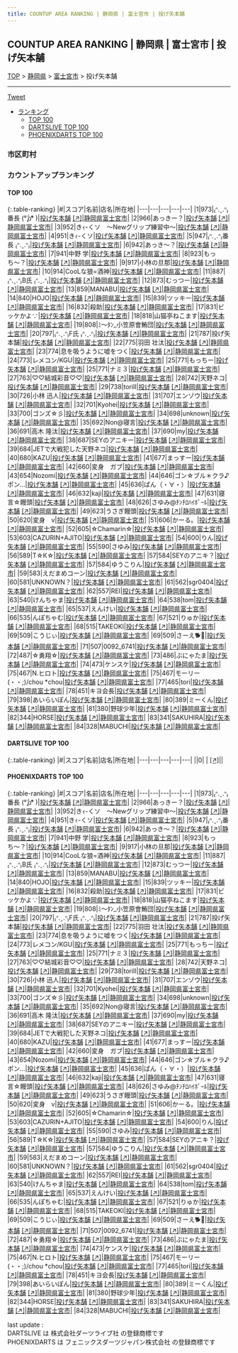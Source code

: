 ```yaml
---
title: COUNTUP AREA RANKING | 静岡県 | 富士宮市 | 投げ矢本舗
---
```

## COUNTUP AREA RANKING | 静岡県 | 富士宮市 | 投げ矢本舗

[TOP](/darts/rank/) > [静岡県](/darts/rank/静岡県/) > [富士宮市](/darts/rank/静岡県/富士宮市/) > 投げ矢本舗

___

<a href="https://twitter.com/share?ref_src=twsrc%5Etfw" data-text="COUNTUP AREA RANKING | 静岡県富士宮市投げ矢本舗" class="twitter-share-button" data-hashtags="DARTSLIVE,PHOENIXDARTS,darts,ダーツ" data-show-count="false">Tweet</a>

* [ランキング](#カウントアップランキング)
    * [TOP 100](#top-100)
    * [DARTSLIVE TOP 100](#dartslive-top-100)
    * [PHOENIXDARTS TOP 100](#phoenixdarts-top-100)

### 市区町村

<ul>

</ul>

### カウントアップランキング

#### TOP 100



{:.table-ranking}
|#|スコア|名前|店名|所在地|
|---|---|---|---|---|
|1|973|<span class="rank-name-pd">₍ᐢ.ˬ.ᐢ₎番長 (°᷄൧°᷅  )</span>|<a href="/darts/rank/shops/50461.html">投げ矢本舗</a> <a href="https://vs.phoenixdarts.com/jp/shop/shopDetailInfo/s_50461?s_seq=50461">[↗]</a>|<a href="/darts/rank/静岡県/富士宮市">静岡県富士宮市</a>|
|2|966|<span class="rank-name-pd">あっきー？</span>|<a href="/darts/rank/shops/50461.html">投げ矢本舗</a> <a href="https://vs.phoenixdarts.com/jp/shop/shopDetailInfo/s_50461?s_seq=50461">[↗]</a>|<a href="/darts/rank/静岡県/富士宮市">静岡県富士宮市</a>|
|3|952|<span class="rank-name-pd">きｨ-くソ　〜Newグリップ練習中〜</span>|<a href="/darts/rank/shops/50461.html">投げ矢本舗</a> <a href="https://vs.phoenixdarts.com/jp/shop/shopDetailInfo/s_50461?s_seq=50461">[↗]</a>|<a href="/darts/rank/静岡県/富士宮市">静岡県富士宮市</a>|
|4|951|<span class="rank-name-pd">きｨ-くソ</span>|<a href="/darts/rank/shops/50461.html">投げ矢本舗</a> <a href="https://vs.phoenixdarts.com/jp/shop/shopDetailInfo/s_50461?s_seq=50461">[↗]</a>|<a href="/darts/rank/静岡県/富士宮市">静岡県富士宮市</a>|
|5|947|<span class="rank-name-pd">₍ᐢ.ˬ.ᐢ₎番長 ₍ᐢ.ˬ.ᐢ₎</span>|<a href="/darts/rank/shops/50461.html">投げ矢本舗</a> <a href="https://vs.phoenixdarts.com/jp/shop/shopDetailInfo/s_50461?s_seq=50461">[↗]</a>|<a href="/darts/rank/静岡県/富士宮市">静岡県富士宮市</a>|
|6|942|<span class="rank-name-pd">あっき〜？</span>|<a href="/darts/rank/shops/50461.html">投げ矢本舗</a> <a href="https://vs.phoenixdarts.com/jp/shop/shopDetailInfo/s_50461?s_seq=50461">[↗]</a>|<a href="/darts/rank/静岡県/富士宮市">静岡県富士宮市</a>|
|7|941|<span class="rank-name-pd">中野 学</span>|<a href="/darts/rank/shops/50461.html">投げ矢本舗</a> <a href="https://vs.phoenixdarts.com/jp/shop/shopDetailInfo/s_50461?s_seq=50461">[↗]</a>|<a href="/darts/rank/静岡県/富士宮市">静岡県富士宮市</a>|
|8|923|<span class="rank-name-pd">もっち〜？</span>|<a href="/darts/rank/shops/50461.html">投げ矢本舗</a> <a href="https://vs.phoenixdarts.com/jp/shop/shopDetailInfo/s_50461?s_seq=50461">[↗]</a>|<a href="/darts/rank/静岡県/富士宮市">静岡県富士宮市</a>|
|9|917|<span class="rank-name-pd">小林の旦那</span>|<a href="/darts/rank/shops/50461.html">投げ矢本舗</a> <a href="https://vs.phoenixdarts.com/jp/shop/shopDetailInfo/s_50461?s_seq=50461">[↗]</a>|<a href="/darts/rank/静岡県/富士宮市">静岡県富士宮市</a>|
|10|914|<span class="rank-name-pd">CooLな狼=酒神</span>|<a href="/darts/rank/shops/50461.html">投げ矢本舗</a> <a href="https://vs.phoenixdarts.com/jp/shop/shopDetailInfo/s_50461?s_seq=50461">[↗]</a>|<a href="/darts/rank/静岡県/富士宮市">静岡県富士宮市</a>|
|11|887|<span class="rank-name-pd">₍ᐢ.ˬ.ᐢ₎B氏 ₍ᐢ.ˬ.ᐢ₎</span>|<a href="/darts/rank/shops/50461.html">投げ矢本舗</a> <a href="https://vs.phoenixdarts.com/jp/shop/shopDetailInfo/s_50461?s_seq=50461">[↗]</a>|<a href="/darts/rank/静岡県/富士宮市">静岡県富士宮市</a>|
|12|873|<span class="rank-name-pd">むっつー</span>|<a href="/darts/rank/shops/50461.html">投げ矢本舗</a> <a href="https://vs.phoenixdarts.com/jp/shop/shopDetailInfo/s_50461?s_seq=50461">[↗]</a>|<a href="/darts/rank/静岡県/富士宮市">静岡県富士宮市</a>|
|13|859|<span class="rank-name-pd">MANABU</span>|<a href="/darts/rank/shops/50461.html">投げ矢本舗</a> <a href="https://vs.phoenixdarts.com/jp/shop/shopDetailInfo/s_50461?s_seq=50461">[↗]</a>|<a href="/darts/rank/静岡県/富士宮市">静岡県富士宮市</a>|
|14|840|<span class="rank-name-pd">HOJO</span>|<a href="/darts/rank/shops/50461.html">投げ矢本舗</a> <a href="https://vs.phoenixdarts.com/jp/shop/shopDetailInfo/s_50461?s_seq=50461">[↗]</a>|<a href="/darts/rank/静岡県/富士宮市">静岡県富士宮市</a>|
|15|839|<span class="rank-name-pd">ツッキー</span>|<a href="/darts/rank/shops/50461.html">投げ矢本舗</a> <a href="https://vs.phoenixdarts.com/jp/shop/shopDetailInfo/s_50461?s_seq=50461">[↗]</a>|<a href="/darts/rank/静岡県/富士宮市">静岡県富士宮市</a>|
|16|832|<span class="rank-name-pd">殺助</span>|<a href="/darts/rank/shops/50461.html">投げ矢本舗</a> <a href="https://vs.phoenixdarts.com/jp/shop/shopDetailInfo/s_50461?s_seq=50461">[↗]</a>|<a href="/darts/rank/静岡県/富士宮市">静岡県富士宮市</a>|
|17|831|<span class="rank-name-pd">ビッケかよ∵</span>|<a href="/darts/rank/shops/50461.html">投げ矢本舗</a> <a href="https://vs.phoenixdarts.com/jp/shop/shopDetailInfo/s_50461?s_seq=50461">[↗]</a>|<a href="/darts/rank/静岡県/富士宮市">静岡県富士宮市</a>|
|18|818|<span class="rank-name-pd">山猫亭ねこます</span>|<a href="/darts/rank/shops/50461.html">投げ矢本舗</a> <a href="https://vs.phoenixdarts.com/jp/shop/shopDetailInfo/s_50461?s_seq=50461">[↗]</a>|<a href="/darts/rank/静岡県/富士宮市">静岡県富士宮市</a>|
|19|808|<span class="rank-name-pd">ﾐ～ﾀﾝ_小笠原會鮪団</span>|<a href="/darts/rank/shops/50461.html">投げ矢本舗</a> <a href="https://vs.phoenixdarts.com/jp/shop/shopDetailInfo/s_50461?s_seq=50461">[↗]</a>|<a href="/darts/rank/静岡県/富士宮市">静岡県富士宮市</a>|
|20|797|<span class="rank-name-pd">₍ᐢ.ˬ.ᐢ₎F氏 ₍ᐢ.ˬ.ᐢ₎</span>|<a href="/darts/rank/shops/50461.html">投げ矢本舗</a> <a href="https://vs.phoenixdarts.com/jp/shop/shopDetailInfo/s_50461?s_seq=50461">[↗]</a>|<a href="/darts/rank/静岡県/富士宮市">静岡県富士宮市</a>|
|21|787|<span class="rank-name-pd">投げ矢本舗</span>|<a href="/darts/rank/shops/50461.html">投げ矢本舗</a> <a href="https://vs.phoenixdarts.com/jp/shop/shopDetailInfo/s_50461?s_seq=50461">[↗]</a>|<a href="/darts/rank/静岡県/富士宮市">静岡県富士宮市</a>|
|22|775|<span class="rank-name-pd"><span class="pro-icon-pd"></span>羽田 壮汰</span>|<a href="/darts/rank/shops/50461.html">投げ矢本舗</a> <a href="https://vs.phoenixdarts.com/jp/shop/shopDetailInfo/s_50461?s_seq=50461">[↗]</a>|<a href="/darts/rank/静岡県/富士宮市">静岡県富士宮市</a>|
|23|774|<span class="rank-name-pd">息を吸うように嘘をつく</span>|<a href="/darts/rank/shops/50461.html">投げ矢本舗</a> <a href="https://vs.phoenixdarts.com/jp/shop/shopDetailInfo/s_50461?s_seq=50461">[↗]</a>|<a href="/darts/rank/静岡県/富士宮市">静岡県富士宮市</a>|
|24|773|<span class="rank-name-pd">レメコン/KGU</span>|<a href="/darts/rank/shops/50461.html">投げ矢本舗</a> <a href="https://vs.phoenixdarts.com/jp/shop/shopDetailInfo/s_50461?s_seq=50461">[↗]</a>|<a href="/darts/rank/静岡県/富士宮市">静岡県富士宮市</a>|
|25|771|<span class="rank-name-pd">もっちー</span>|<a href="/darts/rank/shops/50461.html">投げ矢本舗</a> <a href="https://vs.phoenixdarts.com/jp/shop/shopDetailInfo/s_50461?s_seq=50461">[↗]</a>|<a href="/darts/rank/静岡県/富士宮市">静岡県富士宮市</a>|
|25|771|<span class="rank-name-pd">ナミ３</span>|<a href="/darts/rank/shops/50461.html">投げ矢本舗</a> <a href="https://vs.phoenixdarts.com/jp/shop/shopDetailInfo/s_50461?s_seq=50461">[↗]</a>|<a href="/darts/rank/静岡県/富士宮市">静岡県富士宮市</a>|
|27|763|<span class="rank-name-pd">♡♡結城彩音♡♡</span>|<a href="/darts/rank/shops/50461.html">投げ矢本舗</a> <a href="https://vs.phoenixdarts.com/jp/shop/shopDetailInfo/s_50461?s_seq=50461">[↗]</a>|<a href="/darts/rank/静岡県/富士宮市">静岡県富士宮市</a>|
|28|742|<span class="rank-name-pd">天野ネコ</span>|<a href="/darts/rank/shops/50461.html">投げ矢本舗</a> <a href="https://vs.phoenixdarts.com/jp/shop/shopDetailInfo/s_50461?s_seq=50461">[↗]</a>|<a href="/darts/rank/静岡県/富士宮市">静岡県富士宮市</a>|
|29|738|<span class="rank-name-pd">toriⅡ</span>|<a href="/darts/rank/shops/50461.html">投げ矢本舗</a> <a href="https://vs.phoenixdarts.com/jp/shop/shopDetailInfo/s_50461?s_seq=50461">[↗]</a>|<a href="/darts/rank/静岡県/富士宮市">静岡県富士宮市</a>|
|30|726|<span class="rank-name-pd"><span class="pro-icon-pd"></span>小林 迅人</span>|<a href="/darts/rank/shops/50461.html">投げ矢本舗</a> <a href="https://vs.phoenixdarts.com/jp/shop/shopDetailInfo/s_50461?s_seq=50461">[↗]</a>|<a href="/darts/rank/静岡県/富士宮市">静岡県富士宮市</a>|
|31|707|<span class="rank-name-pd">エンゾウ</span>|<a href="/darts/rank/shops/50461.html">投げ矢本舗</a> <a href="https://vs.phoenixdarts.com/jp/shop/shopDetailInfo/s_50461?s_seq=50461">[↗]</a>|<a href="/darts/rank/静岡県/富士宮市">静岡県富士宮市</a>|
|32|701|<span class="rank-name-pd">Kyohei</span>|<a href="/darts/rank/shops/50461.html">投げ矢本舗</a> <a href="https://vs.phoenixdarts.com/jp/shop/shopDetailInfo/s_50461?s_seq=50461">[↗]</a>|<a href="/darts/rank/静岡県/富士宮市">静岡県富士宮市</a>|
|33|700|<span class="rank-name-pd">ゴンズ☆彡</span>|<a href="/darts/rank/shops/50461.html">投げ矢本舗</a> <a href="https://vs.phoenixdarts.com/jp/shop/shopDetailInfo/s_50461?s_seq=50461">[↗]</a>|<a href="/darts/rank/静岡県/富士宮市">静岡県富士宮市</a>|
|34|698|<span class="rank-name-pd">unknown</span>|<a href="/darts/rank/shops/50461.html">投げ矢本舗</a> <a href="https://vs.phoenixdarts.com/jp/shop/shopDetailInfo/s_50461?s_seq=50461">[↗]</a>|<a href="/darts/rank/静岡県/富士宮市">静岡県富士宮市</a>|
|35|692|<span class="rank-name-pd">Non@寝言</span>|<a href="/darts/rank/shops/50461.html">投げ矢本舗</a> <a href="https://vs.phoenixdarts.com/jp/shop/shopDetailInfo/s_50461?s_seq=50461">[↗]</a>|<a href="/darts/rank/静岡県/富士宮市">静岡県富士宮市</a>|
|36|691|<span class="rank-name-pd"><span class="pro-icon-pd"></span>高木 隆汰</span>|<a href="/darts/rank/shops/50461.html">投げ矢本舗</a> <a href="https://vs.phoenixdarts.com/jp/shop/shopDetailInfo/s_50461?s_seq=50461">[↗]</a>|<a href="/darts/rank/静岡県/富士宮市">静岡県富士宮市</a>|
|37|690|<span class="rank-name-pd">my</span>|<a href="/darts/rank/shops/50461.html">投げ矢本舗</a> <a href="https://vs.phoenixdarts.com/jp/shop/shopDetailInfo/s_50461?s_seq=50461">[↗]</a>|<a href="/darts/rank/静岡県/富士宮市">静岡県富士宮市</a>|
|38|687|<span class="rank-name-pd">SEYのアニキー</span>|<a href="/darts/rank/shops/50461.html">投げ矢本舗</a> <a href="https://vs.phoenixdarts.com/jp/shop/shopDetailInfo/s_50461?s_seq=50461">[↗]</a>|<a href="/darts/rank/静岡県/富士宮市">静岡県富士宮市</a>|
|39|684|<span class="rank-name-pd">JETで大戦犯した天野ネコ</span>|<a href="/darts/rank/shops/50461.html">投げ矢本舗</a> <a href="https://vs.phoenixdarts.com/jp/shop/shopDetailInfo/s_50461?s_seq=50461">[↗]</a>|<a href="/darts/rank/静岡県/富士宮市">静岡県富士宮市</a>|
|40|680|<span class="rank-name-pd">KAZU</span>|<a href="/darts/rank/shops/50461.html">投げ矢本舗</a> <a href="https://vs.phoenixdarts.com/jp/shop/shopDetailInfo/s_50461?s_seq=50461">[↗]</a>|<a href="/darts/rank/静岡県/富士宮市">静岡県富士宮市</a>|
|41|677|<span class="rank-name-pd">まっすー</span>|<a href="/darts/rank/shops/50461.html">投げ矢本舗</a> <a href="https://vs.phoenixdarts.com/jp/shop/shopDetailInfo/s_50461?s_seq=50461">[↗]</a>|<a href="/darts/rank/静岡県/富士宮市">静岡県富士宮市</a>|
|42|660|<span class="rank-name-pd">変身　ガブ</span>|<a href="/darts/rank/shops/50461.html">投げ矢本舗</a> <a href="https://vs.phoenixdarts.com/jp/shop/shopDetailInfo/s_50461?s_seq=50461">[↗]</a>|<a href="/darts/rank/静岡県/富士宮市">静岡県富士宮市</a>|
|43|654|<span class="rank-name-pd">Nozomi</span>|<a href="/darts/rank/shops/50461.html">投げ矢本舗</a> <a href="https://vs.phoenixdarts.com/jp/shop/shopDetailInfo/s_50461?s_seq=50461">[↗]</a>|<a href="/darts/rank/静岡県/富士宮市">静岡県富士宮市</a>|
|44|646|<span class="rank-name-pd">ゴン☆ブル＊クラ♪ポン…</span>|<a href="/darts/rank/shops/50461.html">投げ矢本舗</a> <a href="https://vs.phoenixdarts.com/jp/shop/shopDetailInfo/s_50461?s_seq=50461">[↗]</a>|<a href="/darts/rank/静岡県/富士宮市">静岡県富士宮市</a>|
|45|636|<span class="rank-name-pd">ぱん（・∀・）</span>|<a href="/darts/rank/shops/50461.html">投げ矢本舗</a> <a href="https://vs.phoenixdarts.com/jp/shop/shopDetailInfo/s_50461?s_seq=50461">[↗]</a>|<a href="/darts/rank/静岡県/富士宮市">静岡県富士宮市</a>|
|46|632|<span class="rank-name-pd">kaji</span>|<a href="/darts/rank/shops/50461.html">投げ矢本舗</a> <a href="https://vs.phoenixdarts.com/jp/shop/shopDetailInfo/s_50461?s_seq=50461">[↗]</a>|<a href="/darts/rank/静岡県/富士宮市">静岡県富士宮市</a>|
|47|631|<span class="rank-name-pd">寝言☆饅頭</span>|<a href="/darts/rank/shops/50461.html">投げ矢本舗</a> <a href="https://vs.phoenixdarts.com/jp/shop/shopDetailInfo/s_50461?s_seq=50461">[↗]</a>|<a href="/darts/rank/静岡県/富士宮市">静岡県富士宮市</a>|
|48|626|<span class="rank-name-pd">さゆみ@ﾁﾝﾁﾛﾊｲﾎﾞｰﾙ</span>|<a href="/darts/rank/shops/50461.html">投げ矢本舗</a> <a href="https://vs.phoenixdarts.com/jp/shop/shopDetailInfo/s_50461?s_seq=50461">[↗]</a>|<a href="/darts/rank/静岡県/富士宮市">静岡県富士宮市</a>|
|49|623|<span class="rank-name-pd">うさぎ饅頭</span>|<a href="/darts/rank/shops/50461.html">投げ矢本舗</a> <a href="https://vs.phoenixdarts.com/jp/shop/shopDetailInfo/s_50461?s_seq=50461">[↗]</a>|<a href="/darts/rank/静岡県/富士宮市">静岡県富士宮市</a>|
|50|620|<span class="rank-name-pd">変身　v</span>|<a href="/darts/rank/shops/50461.html">投げ矢本舗</a> <a href="https://vs.phoenixdarts.com/jp/shop/shopDetailInfo/s_50461?s_seq=50461">[↗]</a>|<a href="/darts/rank/静岡県/富士宮市">静岡県富士宮市</a>|
|51|606|<span class="rank-name-pd">かーる。</span>|<a href="/darts/rank/shops/50461.html">投げ矢本舗</a> <a href="https://vs.phoenixdarts.com/jp/shop/shopDetailInfo/s_50461?s_seq=50461">[↗]</a>|<a href="/darts/rank/静岡県/富士宮市">静岡県富士宮市</a>|
|52|605|<span class="rank-name-pd">☆Chamarin☆</span>|<a href="/darts/rank/shops/50461.html">投げ矢本舗</a> <a href="https://vs.phoenixdarts.com/jp/shop/shopDetailInfo/s_50461?s_seq=50461">[↗]</a>|<a href="/darts/rank/静岡県/富士宮市">静岡県富士宮市</a>|
|53|603|<span class="rank-name-pd">CAZURIN+AJITO</span>|<a href="/darts/rank/shops/50461.html">投げ矢本舗</a> <a href="https://vs.phoenixdarts.com/jp/shop/shopDetailInfo/s_50461?s_seq=50461">[↗]</a>|<a href="/darts/rank/静岡県/富士宮市">静岡県富士宮市</a>|
|54|600|<span class="rank-name-pd">りん</span>|<a href="/darts/rank/shops/50461.html">投げ矢本舗</a> <a href="https://vs.phoenixdarts.com/jp/shop/shopDetailInfo/s_50461?s_seq=50461">[↗]</a>|<a href="/darts/rank/静岡県/富士宮市">静岡県富士宮市</a>|
|55|590|<span class="rank-name-pd">さゆみ</span>|<a href="/darts/rank/shops/50461.html">投げ矢本舗</a> <a href="https://vs.phoenixdarts.com/jp/shop/shopDetailInfo/s_50461?s_seq=50461">[↗]</a>|<a href="/darts/rank/静岡県/富士宮市">静岡県富士宮市</a>|
|56|589|<span class="rank-name-pd">Т☆К☆</span>|<a href="/darts/rank/shops/50461.html">投げ矢本舗</a> <a href="https://vs.phoenixdarts.com/jp/shop/shopDetailInfo/s_50461?s_seq=50461">[↗]</a>|<a href="/darts/rank/静岡県/富士宮市">静岡県富士宮市</a>|
|57|584|<span class="rank-name-pd">SEYのアニキ？</span>|<a href="/darts/rank/shops/50461.html">投げ矢本舗</a> <a href="https://vs.phoenixdarts.com/jp/shop/shopDetailInfo/s_50461?s_seq=50461">[↗]</a>|<a href="/darts/rank/静岡県/富士宮市">静岡県富士宮市</a>|
|57|584|<span class="rank-name-pd">ゆうこりん</span>|<a href="/darts/rank/shops/50461.html">投げ矢本舗</a> <a href="https://vs.phoenixdarts.com/jp/shop/shopDetailInfo/s_50461?s_seq=50461">[↗]</a>|<a href="/darts/rank/静岡県/富士宮市">静岡県富士宮市</a>|
|59|583|<span class="rank-name-pd">えだまめコーン</span>|<a href="/darts/rank/shops/50461.html">投げ矢本舗</a> <a href="https://vs.phoenixdarts.com/jp/shop/shopDetailInfo/s_50461?s_seq=50461">[↗]</a>|<a href="/darts/rank/静岡県/富士宮市">静岡県富士宮市</a>|
|60|581|<span class="rank-name-pd">UNKNOWN？</span>|<a href="/darts/rank/shops/50461.html">投げ矢本舗</a> <a href="https://vs.phoenixdarts.com/jp/shop/shopDetailInfo/s_50461?s_seq=50461">[↗]</a>|<a href="/darts/rank/静岡県/富士宮市">静岡県富士宮市</a>|
|61|562|<span class="rank-name-pd">sgr0404</span>|<a href="/darts/rank/shops/50461.html">投げ矢本舗</a> <a href="https://vs.phoenixdarts.com/jp/shop/shopDetailInfo/s_50461?s_seq=50461">[↗]</a>|<a href="/darts/rank/静岡県/富士宮市">静岡県富士宮市</a>|
|62|557|<span class="rank-name-pd">REI</span>|<a href="/darts/rank/shops/50461.html">投げ矢本舗</a> <a href="https://vs.phoenixdarts.com/jp/shop/shopDetailInfo/s_50461?s_seq=50461">[↗]</a>|<a href="/darts/rank/静岡県/富士宮市">静岡県富士宮市</a>|
|63|540|<span class="rank-name-pd">けんちゃま</span>|<a href="/darts/rank/shops/50461.html">投げ矢本舗</a> <a href="https://vs.phoenixdarts.com/jp/shop/shopDetailInfo/s_50461?s_seq=50461">[↗]</a>|<a href="/darts/rank/静岡県/富士宮市">静岡県富士宮市</a>|
|64|538|<span class="rank-name-pd">tom</span>|<a href="/darts/rank/shops/50461.html">投げ矢本舗</a> <a href="https://vs.phoenixdarts.com/jp/shop/shopDetailInfo/s_50461?s_seq=50461">[↗]</a>|<a href="/darts/rank/静岡県/富士宮市">静岡県富士宮市</a>|
|65|537|<span class="rank-name-pd">えんけい</span>|<a href="/darts/rank/shops/50461.html">投げ矢本舗</a> <a href="https://vs.phoenixdarts.com/jp/shop/shopDetailInfo/s_50461?s_seq=50461">[↗]</a>|<a href="/darts/rank/静岡県/富士宮市">静岡県富士宮市</a>|
|66|535|<span class="rank-name-pd">んぽちゃむ</span>|<a href="/darts/rank/shops/50461.html">投げ矢本舗</a> <a href="https://vs.phoenixdarts.com/jp/shop/shopDetailInfo/s_50461?s_seq=50461">[↗]</a>|<a href="/darts/rank/静岡県/富士宮市">静岡県富士宮市</a>|
|67|521|<span class="rank-name-pd">りゅか</span>|<a href="/darts/rank/shops/50461.html">投げ矢本舗</a> <a href="https://vs.phoenixdarts.com/jp/shop/shopDetailInfo/s_50461?s_seq=50461">[↗]</a>|<a href="/darts/rank/静岡県/富士宮市">静岡県富士宮市</a>|
|68|515|<span class="rank-name-pd">TAKEOKI</span>|<a href="/darts/rank/shops/50461.html">投げ矢本舗</a> <a href="https://vs.phoenixdarts.com/jp/shop/shopDetailInfo/s_50461?s_seq=50461">[↗]</a>|<a href="/darts/rank/静岡県/富士宮市">静岡県富士宮市</a>|
|69|509|<span class="rank-name-pd">こうじぃ</span>|<a href="/darts/rank/shops/50461.html">投げ矢本舗</a> <a href="https://vs.phoenixdarts.com/jp/shop/shopDetailInfo/s_50461?s_seq=50461">[↗]</a>|<a href="/darts/rank/静岡県/富士宮市">静岡県富士宮市</a>|
|69|509|<span class="rank-name-pd">さーえ🐕🐾</span>|<a href="/darts/rank/shops/50461.html">投げ矢本舗</a> <a href="https://vs.phoenixdarts.com/jp/shop/shopDetailInfo/s_50461?s_seq=50461">[↗]</a>|<a href="/darts/rank/静岡県/富士宮市">静岡県富士宮市</a>|
|71|507|<span class="rank-name-pd">0092_6741</span>|<a href="/darts/rank/shops/50461.html">投げ矢本舗</a> <a href="https://vs.phoenixdarts.com/jp/shop/shopDetailInfo/s_50461?s_seq=50461">[↗]</a>|<a href="/darts/rank/静岡県/富士宮市">静岡県富士宮市</a>|
|72|487|<span class="rank-name-pd">☆勇翔☆</span>|<a href="/darts/rank/shops/50461.html">投げ矢本舗</a> <a href="https://vs.phoenixdarts.com/jp/shop/shopDetailInfo/s_50461?s_seq=50461">[↗]</a>|<a href="/darts/rank/静岡県/富士宮市">静岡県富士宮市</a>|
|73|486|<span class="rank-name-pd">ぶにゃたま</span>|<a href="/darts/rank/shops/50461.html">投げ矢本舗</a> <a href="https://vs.phoenixdarts.com/jp/shop/shopDetailInfo/s_50461?s_seq=50461">[↗]</a>|<a href="/darts/rank/静岡県/富士宮市">静岡県富士宮市</a>|
|74|473|<span class="rank-name-pd">ケンスケ</span>|<a href="/darts/rank/shops/50461.html">投げ矢本舗</a> <a href="https://vs.phoenixdarts.com/jp/shop/shopDetailInfo/s_50461?s_seq=50461">[↗]</a>|<a href="/darts/rank/静岡県/富士宮市">静岡県富士宮市</a>|
|75|467|<span class="rank-name-pd">N.ヒロト</span>|<a href="/darts/rank/shops/50461.html">投げ矢本舗</a> <a href="https://vs.phoenixdarts.com/jp/shop/shopDetailInfo/s_50461?s_seq=50461">[↗]</a>|<a href="/darts/rank/静岡県/富士宮市">静岡県富士宮市</a>|
|75|467|<span class="rank-name-pd">モーリー(・・;)/chou *chou</span>|<a href="/darts/rank/shops/50461.html">投げ矢本舗</a> <a href="https://vs.phoenixdarts.com/jp/shop/shopDetailInfo/s_50461?s_seq=50461">[↗]</a>|<a href="/darts/rank/静岡県/富士宮市">静岡県富士宮市</a>|
|77|465|<span class="rank-name-pd">tori</span>|<a href="/darts/rank/shops/50461.html">投げ矢本舗</a> <a href="https://vs.phoenixdarts.com/jp/shop/shopDetailInfo/s_50461?s_seq=50461">[↗]</a>|<a href="/darts/rank/静岡県/富士宮市">静岡県富士宮市</a>|
|78|451|<span class="rank-name-pd">キヨ会長</span>|<a href="/darts/rank/shops/50461.html">投げ矢本舗</a> <a href="https://vs.phoenixdarts.com/jp/shop/shopDetailInfo/s_50461?s_seq=50461">[↗]</a>|<a href="/darts/rank/静岡県/富士宮市">静岡県富士宮市</a>|
|79|398|<span class="rank-name-pd">あいらいぽん</span>|<a href="/darts/rank/shops/50461.html">投げ矢本舗</a> <a href="https://vs.phoenixdarts.com/jp/shop/shopDetailInfo/s_50461?s_seq=50461">[↗]</a>|<a href="/darts/rank/静岡県/富士宮市">静岡県富士宮市</a>|
|80|389|<span class="rank-name-pd">ミーくん</span>|<a href="/darts/rank/shops/50461.html">投げ矢本舗</a> <a href="https://vs.phoenixdarts.com/jp/shop/shopDetailInfo/s_50461?s_seq=50461">[↗]</a>|<a href="/darts/rank/静岡県/富士宮市">静岡県富士宮市</a>|
|81|380|<span class="rank-name-pd">野球少年</span>|<a href="/darts/rank/shops/50461.html">投げ矢本舗</a> <a href="https://vs.phoenixdarts.com/jp/shop/shopDetailInfo/s_50461?s_seq=50461">[↗]</a>|<a href="/darts/rank/静岡県/富士宮市">静岡県富士宮市</a>|
|82|344|<span class="rank-name-pd">HORSE</span>|<a href="/darts/rank/shops/50461.html">投げ矢本舗</a> <a href="https://vs.phoenixdarts.com/jp/shop/shopDetailInfo/s_50461?s_seq=50461">[↗]</a>|<a href="/darts/rank/静岡県/富士宮市">静岡県富士宮市</a>|
|83|341|<span class="rank-name-pd">SAKUHIRA</span>|<a href="/darts/rank/shops/50461.html">投げ矢本舗</a> <a href="https://vs.phoenixdarts.com/jp/shop/shopDetailInfo/s_50461?s_seq=50461">[↗]</a>|<a href="/darts/rank/静岡県/富士宮市">静岡県富士宮市</a>|
|84|328|<span class="rank-name-pd">MABUCHI</span>|<a href="/darts/rank/shops/50461.html">投げ矢本舗</a> <a href="https://vs.phoenixdarts.com/jp/shop/shopDetailInfo/s_50461?s_seq=50461">[↗]</a>|<a href="/darts/rank/静岡県/富士宮市">静岡県富士宮市</a>|


#### DARTSLIVE TOP 100



{:.table-ranking}
|#|スコア|名前|店名|所在地|
|---|---|---|---|---|
||0|<span class="rank-name-dl"> </span>|<a href="/darts/rank/shops/.html"></a> <a href="">[↗]</a>|<a href="/darts/rank//"></a>|


#### PHOENIXDARTS TOP 100



{:.table-ranking}
|#|スコア|名前|店名|所在地|
|---|---|---|---|---|
|1|973|<span class="rank-name-pd">₍ᐢ.ˬ.ᐢ₎番長 (°᷄൧°᷅  )</span>|<a href="/darts/rank/shops/50461.html">投げ矢本舗</a> <a href="https://vs.phoenixdarts.com/jp/shop/shopDetailInfo/s_50461?s_seq=50461">[↗]</a>|<a href="/darts/rank/静岡県/富士宮市">静岡県富士宮市</a>|
|2|966|<span class="rank-name-pd">あっきー？</span>|<a href="/darts/rank/shops/50461.html">投げ矢本舗</a> <a href="https://vs.phoenixdarts.com/jp/shop/shopDetailInfo/s_50461?s_seq=50461">[↗]</a>|<a href="/darts/rank/静岡県/富士宮市">静岡県富士宮市</a>|
|3|952|<span class="rank-name-pd">きｨ-くソ　〜Newグリップ練習中〜</span>|<a href="/darts/rank/shops/50461.html">投げ矢本舗</a> <a href="https://vs.phoenixdarts.com/jp/shop/shopDetailInfo/s_50461?s_seq=50461">[↗]</a>|<a href="/darts/rank/静岡県/富士宮市">静岡県富士宮市</a>|
|4|951|<span class="rank-name-pd">きｨ-くソ</span>|<a href="/darts/rank/shops/50461.html">投げ矢本舗</a> <a href="https://vs.phoenixdarts.com/jp/shop/shopDetailInfo/s_50461?s_seq=50461">[↗]</a>|<a href="/darts/rank/静岡県/富士宮市">静岡県富士宮市</a>|
|5|947|<span class="rank-name-pd">₍ᐢ.ˬ.ᐢ₎番長 ₍ᐢ.ˬ.ᐢ₎</span>|<a href="/darts/rank/shops/50461.html">投げ矢本舗</a> <a href="https://vs.phoenixdarts.com/jp/shop/shopDetailInfo/s_50461?s_seq=50461">[↗]</a>|<a href="/darts/rank/静岡県/富士宮市">静岡県富士宮市</a>|
|6|942|<span class="rank-name-pd">あっき〜？</span>|<a href="/darts/rank/shops/50461.html">投げ矢本舗</a> <a href="https://vs.phoenixdarts.com/jp/shop/shopDetailInfo/s_50461?s_seq=50461">[↗]</a>|<a href="/darts/rank/静岡県/富士宮市">静岡県富士宮市</a>|
|7|941|<span class="rank-name-pd">中野 学</span>|<a href="/darts/rank/shops/50461.html">投げ矢本舗</a> <a href="https://vs.phoenixdarts.com/jp/shop/shopDetailInfo/s_50461?s_seq=50461">[↗]</a>|<a href="/darts/rank/静岡県/富士宮市">静岡県富士宮市</a>|
|8|923|<span class="rank-name-pd">もっち〜？</span>|<a href="/darts/rank/shops/50461.html">投げ矢本舗</a> <a href="https://vs.phoenixdarts.com/jp/shop/shopDetailInfo/s_50461?s_seq=50461">[↗]</a>|<a href="/darts/rank/静岡県/富士宮市">静岡県富士宮市</a>|
|9|917|<span class="rank-name-pd">小林の旦那</span>|<a href="/darts/rank/shops/50461.html">投げ矢本舗</a> <a href="https://vs.phoenixdarts.com/jp/shop/shopDetailInfo/s_50461?s_seq=50461">[↗]</a>|<a href="/darts/rank/静岡県/富士宮市">静岡県富士宮市</a>|
|10|914|<span class="rank-name-pd">CooLな狼=酒神</span>|<a href="/darts/rank/shops/50461.html">投げ矢本舗</a> <a href="https://vs.phoenixdarts.com/jp/shop/shopDetailInfo/s_50461?s_seq=50461">[↗]</a>|<a href="/darts/rank/静岡県/富士宮市">静岡県富士宮市</a>|
|11|887|<span class="rank-name-pd">₍ᐢ.ˬ.ᐢ₎B氏 ₍ᐢ.ˬ.ᐢ₎</span>|<a href="/darts/rank/shops/50461.html">投げ矢本舗</a> <a href="https://vs.phoenixdarts.com/jp/shop/shopDetailInfo/s_50461?s_seq=50461">[↗]</a>|<a href="/darts/rank/静岡県/富士宮市">静岡県富士宮市</a>|
|12|873|<span class="rank-name-pd">むっつー</span>|<a href="/darts/rank/shops/50461.html">投げ矢本舗</a> <a href="https://vs.phoenixdarts.com/jp/shop/shopDetailInfo/s_50461?s_seq=50461">[↗]</a>|<a href="/darts/rank/静岡県/富士宮市">静岡県富士宮市</a>|
|13|859|<span class="rank-name-pd">MANABU</span>|<a href="/darts/rank/shops/50461.html">投げ矢本舗</a> <a href="https://vs.phoenixdarts.com/jp/shop/shopDetailInfo/s_50461?s_seq=50461">[↗]</a>|<a href="/darts/rank/静岡県/富士宮市">静岡県富士宮市</a>|
|14|840|<span class="rank-name-pd">HOJO</span>|<a href="/darts/rank/shops/50461.html">投げ矢本舗</a> <a href="https://vs.phoenixdarts.com/jp/shop/shopDetailInfo/s_50461?s_seq=50461">[↗]</a>|<a href="/darts/rank/静岡県/富士宮市">静岡県富士宮市</a>|
|15|839|<span class="rank-name-pd">ツッキー</span>|<a href="/darts/rank/shops/50461.html">投げ矢本舗</a> <a href="https://vs.phoenixdarts.com/jp/shop/shopDetailInfo/s_50461?s_seq=50461">[↗]</a>|<a href="/darts/rank/静岡県/富士宮市">静岡県富士宮市</a>|
|16|832|<span class="rank-name-pd">殺助</span>|<a href="/darts/rank/shops/50461.html">投げ矢本舗</a> <a href="https://vs.phoenixdarts.com/jp/shop/shopDetailInfo/s_50461?s_seq=50461">[↗]</a>|<a href="/darts/rank/静岡県/富士宮市">静岡県富士宮市</a>|
|17|831|<span class="rank-name-pd">ビッケかよ∵</span>|<a href="/darts/rank/shops/50461.html">投げ矢本舗</a> <a href="https://vs.phoenixdarts.com/jp/shop/shopDetailInfo/s_50461?s_seq=50461">[↗]</a>|<a href="/darts/rank/静岡県/富士宮市">静岡県富士宮市</a>|
|18|818|<span class="rank-name-pd">山猫亭ねこます</span>|<a href="/darts/rank/shops/50461.html">投げ矢本舗</a> <a href="https://vs.phoenixdarts.com/jp/shop/shopDetailInfo/s_50461?s_seq=50461">[↗]</a>|<a href="/darts/rank/静岡県/富士宮市">静岡県富士宮市</a>|
|19|808|<span class="rank-name-pd">ﾐ～ﾀﾝ_小笠原會鮪団</span>|<a href="/darts/rank/shops/50461.html">投げ矢本舗</a> <a href="https://vs.phoenixdarts.com/jp/shop/shopDetailInfo/s_50461?s_seq=50461">[↗]</a>|<a href="/darts/rank/静岡県/富士宮市">静岡県富士宮市</a>|
|20|797|<span class="rank-name-pd">₍ᐢ.ˬ.ᐢ₎F氏 ₍ᐢ.ˬ.ᐢ₎</span>|<a href="/darts/rank/shops/50461.html">投げ矢本舗</a> <a href="https://vs.phoenixdarts.com/jp/shop/shopDetailInfo/s_50461?s_seq=50461">[↗]</a>|<a href="/darts/rank/静岡県/富士宮市">静岡県富士宮市</a>|
|21|787|<span class="rank-name-pd">投げ矢本舗</span>|<a href="/darts/rank/shops/50461.html">投げ矢本舗</a> <a href="https://vs.phoenixdarts.com/jp/shop/shopDetailInfo/s_50461?s_seq=50461">[↗]</a>|<a href="/darts/rank/静岡県/富士宮市">静岡県富士宮市</a>|
|22|775|<span class="rank-name-pd"><span class="pro-icon-pd"></span>羽田 壮汰</span>|<a href="/darts/rank/shops/50461.html">投げ矢本舗</a> <a href="https://vs.phoenixdarts.com/jp/shop/shopDetailInfo/s_50461?s_seq=50461">[↗]</a>|<a href="/darts/rank/静岡県/富士宮市">静岡県富士宮市</a>|
|23|774|<span class="rank-name-pd">息を吸うように嘘をつく</span>|<a href="/darts/rank/shops/50461.html">投げ矢本舗</a> <a href="https://vs.phoenixdarts.com/jp/shop/shopDetailInfo/s_50461?s_seq=50461">[↗]</a>|<a href="/darts/rank/静岡県/富士宮市">静岡県富士宮市</a>|
|24|773|<span class="rank-name-pd">レメコン/KGU</span>|<a href="/darts/rank/shops/50461.html">投げ矢本舗</a> <a href="https://vs.phoenixdarts.com/jp/shop/shopDetailInfo/s_50461?s_seq=50461">[↗]</a>|<a href="/darts/rank/静岡県/富士宮市">静岡県富士宮市</a>|
|25|771|<span class="rank-name-pd">もっちー</span>|<a href="/darts/rank/shops/50461.html">投げ矢本舗</a> <a href="https://vs.phoenixdarts.com/jp/shop/shopDetailInfo/s_50461?s_seq=50461">[↗]</a>|<a href="/darts/rank/静岡県/富士宮市">静岡県富士宮市</a>|
|25|771|<span class="rank-name-pd">ナミ３</span>|<a href="/darts/rank/shops/50461.html">投げ矢本舗</a> <a href="https://vs.phoenixdarts.com/jp/shop/shopDetailInfo/s_50461?s_seq=50461">[↗]</a>|<a href="/darts/rank/静岡県/富士宮市">静岡県富士宮市</a>|
|27|763|<span class="rank-name-pd">♡♡結城彩音♡♡</span>|<a href="/darts/rank/shops/50461.html">投げ矢本舗</a> <a href="https://vs.phoenixdarts.com/jp/shop/shopDetailInfo/s_50461?s_seq=50461">[↗]</a>|<a href="/darts/rank/静岡県/富士宮市">静岡県富士宮市</a>|
|28|742|<span class="rank-name-pd">天野ネコ</span>|<a href="/darts/rank/shops/50461.html">投げ矢本舗</a> <a href="https://vs.phoenixdarts.com/jp/shop/shopDetailInfo/s_50461?s_seq=50461">[↗]</a>|<a href="/darts/rank/静岡県/富士宮市">静岡県富士宮市</a>|
|29|738|<span class="rank-name-pd">toriⅡ</span>|<a href="/darts/rank/shops/50461.html">投げ矢本舗</a> <a href="https://vs.phoenixdarts.com/jp/shop/shopDetailInfo/s_50461?s_seq=50461">[↗]</a>|<a href="/darts/rank/静岡県/富士宮市">静岡県富士宮市</a>|
|30|726|<span class="rank-name-pd"><span class="pro-icon-pd"></span>小林 迅人</span>|<a href="/darts/rank/shops/50461.html">投げ矢本舗</a> <a href="https://vs.phoenixdarts.com/jp/shop/shopDetailInfo/s_50461?s_seq=50461">[↗]</a>|<a href="/darts/rank/静岡県/富士宮市">静岡県富士宮市</a>|
|31|707|<span class="rank-name-pd">エンゾウ</span>|<a href="/darts/rank/shops/50461.html">投げ矢本舗</a> <a href="https://vs.phoenixdarts.com/jp/shop/shopDetailInfo/s_50461?s_seq=50461">[↗]</a>|<a href="/darts/rank/静岡県/富士宮市">静岡県富士宮市</a>|
|32|701|<span class="rank-name-pd">Kyohei</span>|<a href="/darts/rank/shops/50461.html">投げ矢本舗</a> <a href="https://vs.phoenixdarts.com/jp/shop/shopDetailInfo/s_50461?s_seq=50461">[↗]</a>|<a href="/darts/rank/静岡県/富士宮市">静岡県富士宮市</a>|
|33|700|<span class="rank-name-pd">ゴンズ☆彡</span>|<a href="/darts/rank/shops/50461.html">投げ矢本舗</a> <a href="https://vs.phoenixdarts.com/jp/shop/shopDetailInfo/s_50461?s_seq=50461">[↗]</a>|<a href="/darts/rank/静岡県/富士宮市">静岡県富士宮市</a>|
|34|698|<span class="rank-name-pd">unknown</span>|<a href="/darts/rank/shops/50461.html">投げ矢本舗</a> <a href="https://vs.phoenixdarts.com/jp/shop/shopDetailInfo/s_50461?s_seq=50461">[↗]</a>|<a href="/darts/rank/静岡県/富士宮市">静岡県富士宮市</a>|
|35|692|<span class="rank-name-pd">Non@寝言</span>|<a href="/darts/rank/shops/50461.html">投げ矢本舗</a> <a href="https://vs.phoenixdarts.com/jp/shop/shopDetailInfo/s_50461?s_seq=50461">[↗]</a>|<a href="/darts/rank/静岡県/富士宮市">静岡県富士宮市</a>|
|36|691|<span class="rank-name-pd"><span class="pro-icon-pd"></span>高木 隆汰</span>|<a href="/darts/rank/shops/50461.html">投げ矢本舗</a> <a href="https://vs.phoenixdarts.com/jp/shop/shopDetailInfo/s_50461?s_seq=50461">[↗]</a>|<a href="/darts/rank/静岡県/富士宮市">静岡県富士宮市</a>|
|37|690|<span class="rank-name-pd">my</span>|<a href="/darts/rank/shops/50461.html">投げ矢本舗</a> <a href="https://vs.phoenixdarts.com/jp/shop/shopDetailInfo/s_50461?s_seq=50461">[↗]</a>|<a href="/darts/rank/静岡県/富士宮市">静岡県富士宮市</a>|
|38|687|<span class="rank-name-pd">SEYのアニキー</span>|<a href="/darts/rank/shops/50461.html">投げ矢本舗</a> <a href="https://vs.phoenixdarts.com/jp/shop/shopDetailInfo/s_50461?s_seq=50461">[↗]</a>|<a href="/darts/rank/静岡県/富士宮市">静岡県富士宮市</a>|
|39|684|<span class="rank-name-pd">JETで大戦犯した天野ネコ</span>|<a href="/darts/rank/shops/50461.html">投げ矢本舗</a> <a href="https://vs.phoenixdarts.com/jp/shop/shopDetailInfo/s_50461?s_seq=50461">[↗]</a>|<a href="/darts/rank/静岡県/富士宮市">静岡県富士宮市</a>|
|40|680|<span class="rank-name-pd">KAZU</span>|<a href="/darts/rank/shops/50461.html">投げ矢本舗</a> <a href="https://vs.phoenixdarts.com/jp/shop/shopDetailInfo/s_50461?s_seq=50461">[↗]</a>|<a href="/darts/rank/静岡県/富士宮市">静岡県富士宮市</a>|
|41|677|<span class="rank-name-pd">まっすー</span>|<a href="/darts/rank/shops/50461.html">投げ矢本舗</a> <a href="https://vs.phoenixdarts.com/jp/shop/shopDetailInfo/s_50461?s_seq=50461">[↗]</a>|<a href="/darts/rank/静岡県/富士宮市">静岡県富士宮市</a>|
|42|660|<span class="rank-name-pd">変身　ガブ</span>|<a href="/darts/rank/shops/50461.html">投げ矢本舗</a> <a href="https://vs.phoenixdarts.com/jp/shop/shopDetailInfo/s_50461?s_seq=50461">[↗]</a>|<a href="/darts/rank/静岡県/富士宮市">静岡県富士宮市</a>|
|43|654|<span class="rank-name-pd">Nozomi</span>|<a href="/darts/rank/shops/50461.html">投げ矢本舗</a> <a href="https://vs.phoenixdarts.com/jp/shop/shopDetailInfo/s_50461?s_seq=50461">[↗]</a>|<a href="/darts/rank/静岡県/富士宮市">静岡県富士宮市</a>|
|44|646|<span class="rank-name-pd">ゴン☆ブル＊クラ♪ポン…</span>|<a href="/darts/rank/shops/50461.html">投げ矢本舗</a> <a href="https://vs.phoenixdarts.com/jp/shop/shopDetailInfo/s_50461?s_seq=50461">[↗]</a>|<a href="/darts/rank/静岡県/富士宮市">静岡県富士宮市</a>|
|45|636|<span class="rank-name-pd">ぱん（・∀・）</span>|<a href="/darts/rank/shops/50461.html">投げ矢本舗</a> <a href="https://vs.phoenixdarts.com/jp/shop/shopDetailInfo/s_50461?s_seq=50461">[↗]</a>|<a href="/darts/rank/静岡県/富士宮市">静岡県富士宮市</a>|
|46|632|<span class="rank-name-pd">kaji</span>|<a href="/darts/rank/shops/50461.html">投げ矢本舗</a> <a href="https://vs.phoenixdarts.com/jp/shop/shopDetailInfo/s_50461?s_seq=50461">[↗]</a>|<a href="/darts/rank/静岡県/富士宮市">静岡県富士宮市</a>|
|47|631|<span class="rank-name-pd">寝言☆饅頭</span>|<a href="/darts/rank/shops/50461.html">投げ矢本舗</a> <a href="https://vs.phoenixdarts.com/jp/shop/shopDetailInfo/s_50461?s_seq=50461">[↗]</a>|<a href="/darts/rank/静岡県/富士宮市">静岡県富士宮市</a>|
|48|626|<span class="rank-name-pd">さゆみ@ﾁﾝﾁﾛﾊｲﾎﾞｰﾙ</span>|<a href="/darts/rank/shops/50461.html">投げ矢本舗</a> <a href="https://vs.phoenixdarts.com/jp/shop/shopDetailInfo/s_50461?s_seq=50461">[↗]</a>|<a href="/darts/rank/静岡県/富士宮市">静岡県富士宮市</a>|
|49|623|<span class="rank-name-pd">うさぎ饅頭</span>|<a href="/darts/rank/shops/50461.html">投げ矢本舗</a> <a href="https://vs.phoenixdarts.com/jp/shop/shopDetailInfo/s_50461?s_seq=50461">[↗]</a>|<a href="/darts/rank/静岡県/富士宮市">静岡県富士宮市</a>|
|50|620|<span class="rank-name-pd">変身　v</span>|<a href="/darts/rank/shops/50461.html">投げ矢本舗</a> <a href="https://vs.phoenixdarts.com/jp/shop/shopDetailInfo/s_50461?s_seq=50461">[↗]</a>|<a href="/darts/rank/静岡県/富士宮市">静岡県富士宮市</a>|
|51|606|<span class="rank-name-pd">かーる。</span>|<a href="/darts/rank/shops/50461.html">投げ矢本舗</a> <a href="https://vs.phoenixdarts.com/jp/shop/shopDetailInfo/s_50461?s_seq=50461">[↗]</a>|<a href="/darts/rank/静岡県/富士宮市">静岡県富士宮市</a>|
|52|605|<span class="rank-name-pd">☆Chamarin☆</span>|<a href="/darts/rank/shops/50461.html">投げ矢本舗</a> <a href="https://vs.phoenixdarts.com/jp/shop/shopDetailInfo/s_50461?s_seq=50461">[↗]</a>|<a href="/darts/rank/静岡県/富士宮市">静岡県富士宮市</a>|
|53|603|<span class="rank-name-pd">CAZURIN+AJITO</span>|<a href="/darts/rank/shops/50461.html">投げ矢本舗</a> <a href="https://vs.phoenixdarts.com/jp/shop/shopDetailInfo/s_50461?s_seq=50461">[↗]</a>|<a href="/darts/rank/静岡県/富士宮市">静岡県富士宮市</a>|
|54|600|<span class="rank-name-pd">りん</span>|<a href="/darts/rank/shops/50461.html">投げ矢本舗</a> <a href="https://vs.phoenixdarts.com/jp/shop/shopDetailInfo/s_50461?s_seq=50461">[↗]</a>|<a href="/darts/rank/静岡県/富士宮市">静岡県富士宮市</a>|
|55|590|<span class="rank-name-pd">さゆみ</span>|<a href="/darts/rank/shops/50461.html">投げ矢本舗</a> <a href="https://vs.phoenixdarts.com/jp/shop/shopDetailInfo/s_50461?s_seq=50461">[↗]</a>|<a href="/darts/rank/静岡県/富士宮市">静岡県富士宮市</a>|
|56|589|<span class="rank-name-pd">Т☆К☆</span>|<a href="/darts/rank/shops/50461.html">投げ矢本舗</a> <a href="https://vs.phoenixdarts.com/jp/shop/shopDetailInfo/s_50461?s_seq=50461">[↗]</a>|<a href="/darts/rank/静岡県/富士宮市">静岡県富士宮市</a>|
|57|584|<span class="rank-name-pd">SEYのアニキ？</span>|<a href="/darts/rank/shops/50461.html">投げ矢本舗</a> <a href="https://vs.phoenixdarts.com/jp/shop/shopDetailInfo/s_50461?s_seq=50461">[↗]</a>|<a href="/darts/rank/静岡県/富士宮市">静岡県富士宮市</a>|
|57|584|<span class="rank-name-pd">ゆうこりん</span>|<a href="/darts/rank/shops/50461.html">投げ矢本舗</a> <a href="https://vs.phoenixdarts.com/jp/shop/shopDetailInfo/s_50461?s_seq=50461">[↗]</a>|<a href="/darts/rank/静岡県/富士宮市">静岡県富士宮市</a>|
|59|583|<span class="rank-name-pd">えだまめコーン</span>|<a href="/darts/rank/shops/50461.html">投げ矢本舗</a> <a href="https://vs.phoenixdarts.com/jp/shop/shopDetailInfo/s_50461?s_seq=50461">[↗]</a>|<a href="/darts/rank/静岡県/富士宮市">静岡県富士宮市</a>|
|60|581|<span class="rank-name-pd">UNKNOWN？</span>|<a href="/darts/rank/shops/50461.html">投げ矢本舗</a> <a href="https://vs.phoenixdarts.com/jp/shop/shopDetailInfo/s_50461?s_seq=50461">[↗]</a>|<a href="/darts/rank/静岡県/富士宮市">静岡県富士宮市</a>|
|61|562|<span class="rank-name-pd">sgr0404</span>|<a href="/darts/rank/shops/50461.html">投げ矢本舗</a> <a href="https://vs.phoenixdarts.com/jp/shop/shopDetailInfo/s_50461?s_seq=50461">[↗]</a>|<a href="/darts/rank/静岡県/富士宮市">静岡県富士宮市</a>|
|62|557|<span class="rank-name-pd">REI</span>|<a href="/darts/rank/shops/50461.html">投げ矢本舗</a> <a href="https://vs.phoenixdarts.com/jp/shop/shopDetailInfo/s_50461?s_seq=50461">[↗]</a>|<a href="/darts/rank/静岡県/富士宮市">静岡県富士宮市</a>|
|63|540|<span class="rank-name-pd">けんちゃま</span>|<a href="/darts/rank/shops/50461.html">投げ矢本舗</a> <a href="https://vs.phoenixdarts.com/jp/shop/shopDetailInfo/s_50461?s_seq=50461">[↗]</a>|<a href="/darts/rank/静岡県/富士宮市">静岡県富士宮市</a>|
|64|538|<span class="rank-name-pd">tom</span>|<a href="/darts/rank/shops/50461.html">投げ矢本舗</a> <a href="https://vs.phoenixdarts.com/jp/shop/shopDetailInfo/s_50461?s_seq=50461">[↗]</a>|<a href="/darts/rank/静岡県/富士宮市">静岡県富士宮市</a>|
|65|537|<span class="rank-name-pd">えんけい</span>|<a href="/darts/rank/shops/50461.html">投げ矢本舗</a> <a href="https://vs.phoenixdarts.com/jp/shop/shopDetailInfo/s_50461?s_seq=50461">[↗]</a>|<a href="/darts/rank/静岡県/富士宮市">静岡県富士宮市</a>|
|66|535|<span class="rank-name-pd">んぽちゃむ</span>|<a href="/darts/rank/shops/50461.html">投げ矢本舗</a> <a href="https://vs.phoenixdarts.com/jp/shop/shopDetailInfo/s_50461?s_seq=50461">[↗]</a>|<a href="/darts/rank/静岡県/富士宮市">静岡県富士宮市</a>|
|67|521|<span class="rank-name-pd">りゅか</span>|<a href="/darts/rank/shops/50461.html">投げ矢本舗</a> <a href="https://vs.phoenixdarts.com/jp/shop/shopDetailInfo/s_50461?s_seq=50461">[↗]</a>|<a href="/darts/rank/静岡県/富士宮市">静岡県富士宮市</a>|
|68|515|<span class="rank-name-pd">TAKEOKI</span>|<a href="/darts/rank/shops/50461.html">投げ矢本舗</a> <a href="https://vs.phoenixdarts.com/jp/shop/shopDetailInfo/s_50461?s_seq=50461">[↗]</a>|<a href="/darts/rank/静岡県/富士宮市">静岡県富士宮市</a>|
|69|509|<span class="rank-name-pd">こうじぃ</span>|<a href="/darts/rank/shops/50461.html">投げ矢本舗</a> <a href="https://vs.phoenixdarts.com/jp/shop/shopDetailInfo/s_50461?s_seq=50461">[↗]</a>|<a href="/darts/rank/静岡県/富士宮市">静岡県富士宮市</a>|
|69|509|<span class="rank-name-pd">さーえ🐕🐾</span>|<a href="/darts/rank/shops/50461.html">投げ矢本舗</a> <a href="https://vs.phoenixdarts.com/jp/shop/shopDetailInfo/s_50461?s_seq=50461">[↗]</a>|<a href="/darts/rank/静岡県/富士宮市">静岡県富士宮市</a>|
|71|507|<span class="rank-name-pd">0092_6741</span>|<a href="/darts/rank/shops/50461.html">投げ矢本舗</a> <a href="https://vs.phoenixdarts.com/jp/shop/shopDetailInfo/s_50461?s_seq=50461">[↗]</a>|<a href="/darts/rank/静岡県/富士宮市">静岡県富士宮市</a>|
|72|487|<span class="rank-name-pd">☆勇翔☆</span>|<a href="/darts/rank/shops/50461.html">投げ矢本舗</a> <a href="https://vs.phoenixdarts.com/jp/shop/shopDetailInfo/s_50461?s_seq=50461">[↗]</a>|<a href="/darts/rank/静岡県/富士宮市">静岡県富士宮市</a>|
|73|486|<span class="rank-name-pd">ぶにゃたま</span>|<a href="/darts/rank/shops/50461.html">投げ矢本舗</a> <a href="https://vs.phoenixdarts.com/jp/shop/shopDetailInfo/s_50461?s_seq=50461">[↗]</a>|<a href="/darts/rank/静岡県/富士宮市">静岡県富士宮市</a>|
|74|473|<span class="rank-name-pd">ケンスケ</span>|<a href="/darts/rank/shops/50461.html">投げ矢本舗</a> <a href="https://vs.phoenixdarts.com/jp/shop/shopDetailInfo/s_50461?s_seq=50461">[↗]</a>|<a href="/darts/rank/静岡県/富士宮市">静岡県富士宮市</a>|
|75|467|<span class="rank-name-pd">N.ヒロト</span>|<a href="/darts/rank/shops/50461.html">投げ矢本舗</a> <a href="https://vs.phoenixdarts.com/jp/shop/shopDetailInfo/s_50461?s_seq=50461">[↗]</a>|<a href="/darts/rank/静岡県/富士宮市">静岡県富士宮市</a>|
|75|467|<span class="rank-name-pd">モーリー(・・;)/chou *chou</span>|<a href="/darts/rank/shops/50461.html">投げ矢本舗</a> <a href="https://vs.phoenixdarts.com/jp/shop/shopDetailInfo/s_50461?s_seq=50461">[↗]</a>|<a href="/darts/rank/静岡県/富士宮市">静岡県富士宮市</a>|
|77|465|<span class="rank-name-pd">tori</span>|<a href="/darts/rank/shops/50461.html">投げ矢本舗</a> <a href="https://vs.phoenixdarts.com/jp/shop/shopDetailInfo/s_50461?s_seq=50461">[↗]</a>|<a href="/darts/rank/静岡県/富士宮市">静岡県富士宮市</a>|
|78|451|<span class="rank-name-pd">キヨ会長</span>|<a href="/darts/rank/shops/50461.html">投げ矢本舗</a> <a href="https://vs.phoenixdarts.com/jp/shop/shopDetailInfo/s_50461?s_seq=50461">[↗]</a>|<a href="/darts/rank/静岡県/富士宮市">静岡県富士宮市</a>|
|79|398|<span class="rank-name-pd">あいらいぽん</span>|<a href="/darts/rank/shops/50461.html">投げ矢本舗</a> <a href="https://vs.phoenixdarts.com/jp/shop/shopDetailInfo/s_50461?s_seq=50461">[↗]</a>|<a href="/darts/rank/静岡県/富士宮市">静岡県富士宮市</a>|
|80|389|<span class="rank-name-pd">ミーくん</span>|<a href="/darts/rank/shops/50461.html">投げ矢本舗</a> <a href="https://vs.phoenixdarts.com/jp/shop/shopDetailInfo/s_50461?s_seq=50461">[↗]</a>|<a href="/darts/rank/静岡県/富士宮市">静岡県富士宮市</a>|
|81|380|<span class="rank-name-pd">野球少年</span>|<a href="/darts/rank/shops/50461.html">投げ矢本舗</a> <a href="https://vs.phoenixdarts.com/jp/shop/shopDetailInfo/s_50461?s_seq=50461">[↗]</a>|<a href="/darts/rank/静岡県/富士宮市">静岡県富士宮市</a>|
|82|344|<span class="rank-name-pd">HORSE</span>|<a href="/darts/rank/shops/50461.html">投げ矢本舗</a> <a href="https://vs.phoenixdarts.com/jp/shop/shopDetailInfo/s_50461?s_seq=50461">[↗]</a>|<a href="/darts/rank/静岡県/富士宮市">静岡県富士宮市</a>|
|83|341|<span class="rank-name-pd">SAKUHIRA</span>|<a href="/darts/rank/shops/50461.html">投げ矢本舗</a> <a href="https://vs.phoenixdarts.com/jp/shop/shopDetailInfo/s_50461?s_seq=50461">[↗]</a>|<a href="/darts/rank/静岡県/富士宮市">静岡県富士宮市</a>|
|84|328|<span class="rank-name-pd">MABUCHI</span>|<a href="/darts/rank/shops/50461.html">投げ矢本舗</a> <a href="https://vs.phoenixdarts.com/jp/shop/shopDetailInfo/s_50461?s_seq=50461">[↗]</a>|<a href="/darts/rank/静岡県/富士宮市">静岡県富士宮市</a>|


<div class="footer border-top border-gray-light mt-5 pt-3 text-right text-gray">
    last update : <span style="font-weight: italic" id="foot_last_modified"></span><br />
    DARTSLIVE は 株式会社ダーツライブ社 の登録商標です<br />
    PHOENIXDARTS は フェニックスダーツジャパン株式会社 の登録商標です<br />
</div>

<script src="https://cdnjs.cloudflare.com/ajax/libs/jquery.tablesorter/2.31.3/js/jquery.tablesorter.min.js" integrity="sha512-qzgd5cYSZcosqpzpn7zF2ZId8f/8CHmFKZ8j7mU4OUXTNRd5g+ZHBPsgKEwoqxCtdQvExE5LprwwPAgoicguNg==" crossorigin="anonymous" referrerpolicy="no-referrer"></script>
<link rel="stylesheet" href="https://cdnjs.cloudflare.com/ajax/libs/jquery.tablesorter/2.31.3/css/theme.default.min.css" integrity="sha512-wghhOJkjQX0Lh3NSWvNKeZ0ZpNn+SPVXX1Qyc9OCaogADktxrBiBdKGDoqVUOyhStvMBmJQ8ZdMHiR3wuEq8+w==" crossorigin="anonymous" referrerpolicy="no-referrer" />
<script>
$(function() {
    $(".table-ranking").tablesorter({sortList:[[0, 0]]});
    $("#foot_last_modified").text(formatDate(new Date(document.lastModified), 'yyyy-MM-dd HH:mm:ss'));
});
</script>

<script async src="https://platform.twitter.com/widgets.js" charset="utf-8"></script>